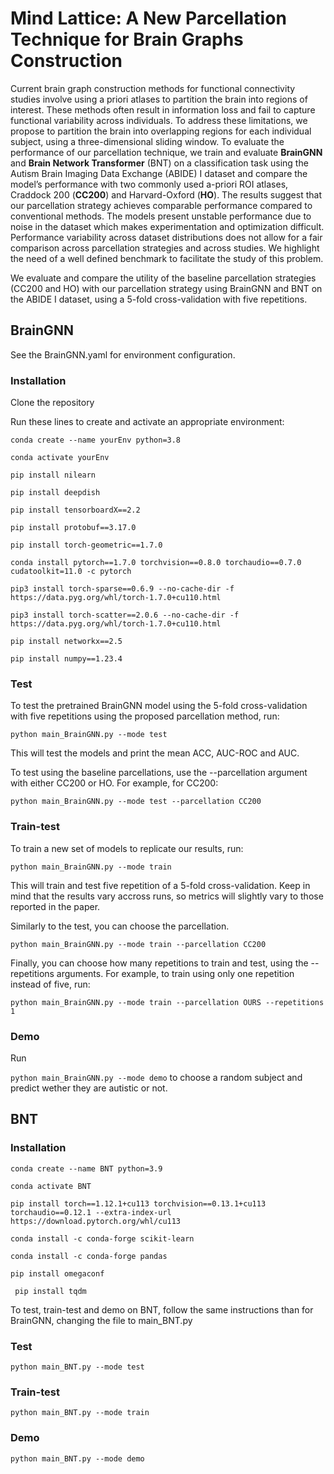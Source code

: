 # Mind Lattice: A New Parcellation Technique for Brain Graphs Construction

Current brain graph construction methods for functional connectivity studies involve using a priori atlases to partition the brain into regions of interest. These methods often result in information loss and fail to capture functional variability across individuals. To address these limitations, we propose to partition the brain into overlapping regions for each individual subject, using a three-dimensional sliding window. To evaluate the performance of our parcellation technique, we train and evaluate **BrainGNN** and **Brain Network Transformer** (BNT) on a classification task using the Autism Brain Imaging Data Exchange (ABIDE) I dataset and compare the model’s performance with two commonly used a-priori ROI atlases, Craddock 200 (**CC200**) and Harvard-Oxford (**HO**). The results suggest that our parcellation strategy achieves comparable performance compared to conventional methods. The models present unstable performance due to noise in the dataset which makes experimentation and optimization difficult. Performance variability across dataset distributions does not allow for a fair comparison across parcellation strategies and across studies. We highlight the need of a well defined benchmark to facilitate the study of this problem. 


We evaluate and compare the utility of the baseline parcellation strategies (CC200 and HO) with our parcellation strategy using BrainGNN and BNT on the ABIDE I dataset, using a 5-fold cross-validation with five repetitions. 

## BrainGNN
See the BrainGNN.yaml for environment configuration.
### Installation
Clone the repository 

Run these lines to create and activate an appropriate 
environment:

```conda create --name yourEnv python=3.8```

```conda activate yourEnv```

```pip install nilearn```

```pip install deepdish```

```pip install tensorboardX==2.2```

```pip install protobuf==3.17.0```

```pip install torch-geometric==1.7.0```

```conda install pytorch==1.7.0 torchvision==0.8.0 torchaudio==0.7.0 cudatoolkit=11.0 -c pytorch```

```pip3 install torch-sparse==0.6.9 --no-cache-dir -f https://data.pyg.org/whl/torch-1.7.0+cu110.html```

```pip3 install torch-scatter==2.0.6 --no-cache-dir -f https://data.pyg.org/whl/torch-1.7.0+cu110.html```

```pip install networkx==2.5```

```pip install numpy==1.23.4```

### Test

To test the pretrained BrainGNN model using the 5-fold cross-validation with five repetitions using the proposed parcellation method, run:

```python main_BrainGNN.py --mode test```

This will test the models and print the mean ACC, AUC-ROC and AUC.

To test using the baseline parcellations, use the --parcellation argument with either CC200 or HO. For example, for CC200:

```python main_BrainGNN.py --mode test --parcellation CC200```


### Train-test

To train a new set of models to replicate our results, run: 

```python main_BrainGNN.py --mode train```

This will train and test five repetition of a 5-fold cross-validation. Keep in mind that the results vary accross runs, so metrics will slightly vary to those reported in the paper. 

Similarly to the test, you can choose the parcellation.

```python main_BrainGNN.py --mode train --parcellation CC200```

Finally, you can choose how many repetitions to train and test, using the --repetitions arguments. For example, to train using only one repetition instead of five, run:

```python main_BrainGNN.py --mode train --parcellation OURS --repetitions 1```


### Demo

Run 

```python main_BrainGNN.py --mode demo```  to choose a random subject and predict wether they are autistic or not. 


## BNT

### Installation

```conda create --name BNT python=3.9```

```conda activate BNT```

```pip install torch==1.12.1+cu113 torchvision==0.13.1+cu113 torchaudio==0.12.1 --extra-index-url https://download.pytorch.org/whl/cu113```

```conda install -c conda-forge scikit-learn```

```conda install -c conda-forge pandas```

```pip install omegaconf```

``` pip install tqdm```




To test, train-test and demo on BNT, follow the same instructions than for BrainGNN, changing the file to main_BNT.py
### Test

```python main_BNT.py --mode test```

### Train-test

```python main_BNT.py --mode train```

### Demo

```python main_BNT.py --mode demo```


